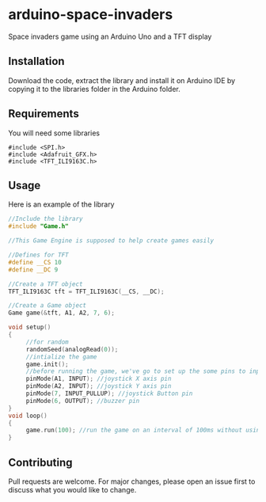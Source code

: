 # arduino-space-invaders
Space invaders game using an Arduino Uno and a TFT display 

## Installation
Download the code, extract the library and install it on Arduino IDE by copying it to the libraries folder in the Arduino folder.

## Requirements
You will need some libraries
```
#include <SPI.h>
#include <Adafruit_GFX.h>
#include <TFT_ILI9163C.h>

```

## Usage
Here is an example of the library

```cpp
//Include the library
#include "Game.h"

//This Game Engine is supposed to help create games easily 

//Defines for TFT
#define __CS 10
#define __DC 9

//Create a TFT object
TFT_ILI9163C tft = TFT_ILI9163C(__CS, __DC);

//Create a Game object
Game game(&tft, A1, A2, 7, 6);

void setup()
{
     //for random
     randomSeed(analogRead(0));
     //intialize the game
     game.init();
     //before running the game, we've go to set up the some pins to inputs and outputs
     pinMode(A1, INPUT); //joystick X axis pin
     pinMode(A2, INPUT); //joystick Y axis pin
     pinMode(7, INPUT_PULLUP); //joystick Button pin
     pinMode(6, OUTPUT); //buzzer pin
}
void loop()
{
     game.run(100); //run the game on an interval of 100ms without using delay;
}
```


## Contributing
Pull requests are welcome. For major changes, please open an issue first to discuss what you would like to change.
